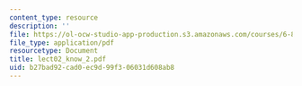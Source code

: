 ```yaml
---
content_type: resource
description: ''
file: https://ol-ocw-studio-app-production.s3.amazonaws.com/courses/6-871-knowledge-based-applications-systems-spring-2005/b27bad92cad0ec9d99f306031d608ab8_lect02_know_2.pdf
file_type: application/pdf
resourcetype: Document
title: lect02_know_2.pdf
uid: b27bad92-cad0-ec9d-99f3-06031d608ab8
---
```

